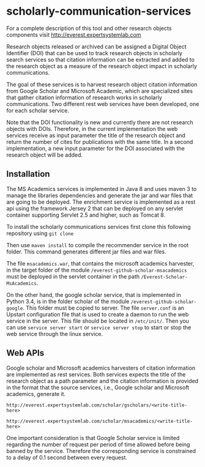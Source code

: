# scholarly-communication-services

For a complete description of this tool and other research objects components visit http://everest.expertsystemlab.com

Research objects released or archived can be assigned a Digital Object Identifier (DOI) that can be used to track research objects in scholarly search services so that citation information can be extracted and added to the research object as a measure of the research object impact in scholarly communications. 

The goal of these services is to harvest research object citation information from Google Scholar and Microsoft Academic, which are specialized sites that gather citation information of research works in scholarly communications. Two different rest web services have been developed, one for each scholar service. 

Note that the DOI functionality is new and currently there are not research objects with DOIs. Therefore, in the current implementation the web services receive as input parameter the title of the research object and return the number of cites for publications with the same title. In a second implementation, a new input parameter for the DOI associated with the research object will be added.  

## Installation
The MS Academics services is implemented in Java 8 and uses maven 3 to manage the libraries dependencies and generate the jar and war files that are going to be deployed. The enrichment service is implemented as a rest api using the framework Jersey 2 that can be deployed on any servlet container supporting Servlet 2.5 and higher, such as Tomcat 8.  

To install the scholarly communications services first clone this following repository using `git clone`

Then use `maven install` to compile the recommender service in the root folder. This command generates different jar files and war files. 

The file `msacademics.war`, that contains the microsoft academics harvester, in the target folder of the module `/everest-github-scholar-msacademics` must be deployed in the servlet container in the path `/Everest-Scholar- MsAcademics`. 

On the other hand, the google scholar service, that is implemented in Python 3.4, is in the folder scholar of the module `/everest-github-scholar-google`. This folder must be copied to server.  The file `server.conf` is an Upstart configuration file that is used to create a daemon to run the web service in the server. This file should be located in `/etc/init/`. Then you can use `service server start` or `service server stop` to start or stop the web service through the linux service. 

## Web APIs

Google scholar and Microsoft academics harvesters of citation information are implemented as rest services. Both services expects the title of the research object as a path parameter and the citation information is provided in the format that the source services, i.e., Google scholar and Microsoft academics, generate it. 

````
http://everest.expertsystemlab.com/scholar/gscholars/<write-title-here>

http://everest.expertsystemlab.com/scholar/msacademics/<write-title-here>
````

One important consideration is that Google Scholar service is limited regarding the number of request per period of time allowed before being banned by the service. Therefore the corresponding service is constrained to a delay of 0.1 second between every request. 

